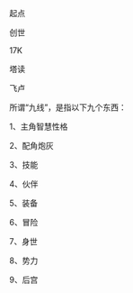 起点

创世

17K

塔读

飞卢





所谓“九线”，是指以下九个东西：

1、主角智慧性格

2、配角炮灰

3、技能

4、伙伴

5、装备

6、冒险

7、身世

8、势力

9、后宫